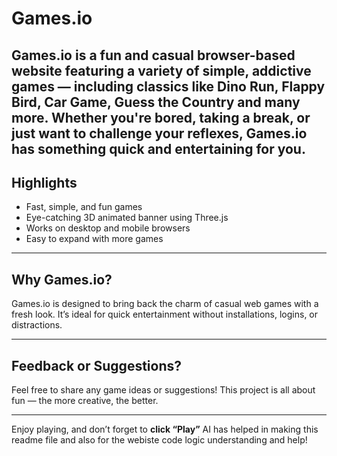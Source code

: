 # Games.io

**Games.io** is a fun and casual browser-based website featuring a variety of simple, addictive games — including classics like **Dino Run**, **Flappy Bird**, **Car Game**, **Guess the Country** and many more. Whether you're bored, taking a break, or just want to challenge your reflexes, Games.io has something quick and entertaining for you.
---
## Highlights

- Fast, simple, and fun games
- Eye-catching 3D animated banner using Three.js
- Works on desktop and mobile browsers
- Easy to expand with more games

---

## Why Games.io?

Games.io is designed to bring back the charm of casual web games with a fresh look. It’s ideal for quick entertainment without installations, logins, or distractions.

---

## Feedback or Suggestions?

Feel free to share any game ideas or suggestions! This project is all about fun — the more creative, the better.

---

Enjoy playing, and don’t forget to **click “Play”** 
AI has helped in making this readme file and also for the webiste code logic understanding and help!
